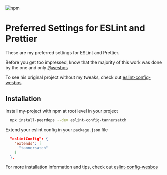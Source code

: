 
![npm](https://img.shields.io/npm/v/eslint-config-tannersatch?style=for-the-badge)

  
# Preferred Settings for ESLint and Prettier

These are my preferred settings for ESLint and Prettier.

Before you get too impressed, know that the majority of this work was done by the one and only [@wesbos](https://wesbos.com/)

To see his original project without my tweaks, check out [eslint-config-wesbos](https://github.com/wesbos/eslint-config-wesbos)


## Installation 

Install my-project with npm at root level in your project

```bash 
  npx install-peerdeps --dev eslint-config-tannersatch
```

Extend your eslint config in your `package.json` file

```json
  "eslintConfig": {
    "extends": [
      "tannersatch"
    ]
  },
```

For more installation information and tips, check out [eslint-config-wesbos](https://github.com/wesbos/eslint-config-wesbos)
